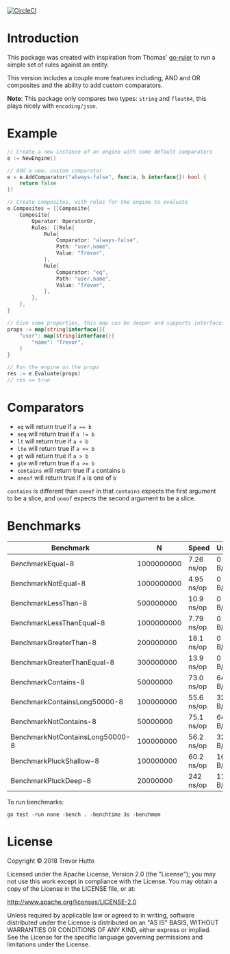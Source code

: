[![CircleCI](https://circleci.com/gh/huttotw/grules/tree/master.svg?style=svg)](https://circleci.com/gh/huttotw/grules/tree/master)

# Introduction
This package was created with inspiration from Thomas' [go-ruler](https://github.com/hopkinsth/go-ruler) to run a simple set of rules against an entity.

This version includes a couple more features including, AND and OR composites and the ability to add custom comparators.

**Note**: This package only compares two types: `string` and `float64`, this plays nicely with `encoding/json`.

# Example
```go
// Create a new instance of an engine with some default comparators
e := NewEngine()

// Add a new, custom comparator
e = e.AddComparator("always-false", func(a, b interface{}) bool {
    return false
})

// Create composites, with rules for the engine to evaluate
e.Composites = []Composite{
    Composite{
        Operator: OperatorOr,
        Rules: []Rule{
            Rule{
                Comparator: "always-false",
                Path: "user.name",
                Value: "Trevor",
            },
            Rule{
                Comparator: "eq",
                Path: "user.name",
                Value: "Trevor",
            },
        },
    },
}

// Give some properties, this map can be deeper and supports interfaces
props := map[string]interface{}{
    "user": map[string]interface{}{
        "name": "Trevor",
    }
}

// Run the engine on the props
res := e.Evaluate(props)
// res == true
```

# Comparators
* `eq` will return true if `a == b`
* `neq` will return true if `a != b`
* `lt` will return true if `a < b`
* `lte` will return true if `a <= b`
* `gt` will return true if `a > b`
* `gte` will return true if `a >= b`
* `contains` will return true if `a` contains `b`
* `oneof` will return true if `a` is one of `b`

`contains` is different than `oneof` in that `contains` expects the first argument to be a slice, and `oneof` expects the second argument to be a slice.

# Benchmarks

|Benchmark|N|Speed|Used|Allocs|
|---------|----------|-----|------|------|
|BenchmarkEqual-8|1000000000|7.26 ns/op|0 B/op|0 allocs/op|
BenchmarkNotEqual-8|1000000000|4.95 ns/op|0 B/op|0 allocs/op|
BenchmarkLessThan-8|500000000|10.9 ns/op|0 B/op|0 allocs/op|
BenchmarkLessThanEqual-8|1000000000|7.79 ns/op|0 B/op|0 allocs/op|
BenchmarkGreaterThan-8|200000000|18.1 ns/op|0 B/op|0 allocs/op|
BenchmarkGreaterThanEqual-8|300000000|13.9 ns/op|0 B/op|0 allocs/op|
BenchmarkContains-8|50000000|73.0 ns/op|64 B/op|2 allocs/op|
BenchmarkContainsLong50000-8|100000000|55.6 ns/op|32 B/op|1 allocs/op|
BenchmarkNotContains-8|50000000|75.1 ns/op|64 B/op|2 allocs/op|
BenchmarkNotContainsLong50000-8|100000000|56.2 ns/op|32 B/op|1 allocs/op|
BenchmarkPluckShallow-8|100000000|60.2 ns/op|16 B/op|1 allocs/op|
BenchmarkPluckDeep-8|20000000|242 ns/op|112 B/op|1 allocs/op|

To run benchmarks:
```
go test -run none -bench . -benchtime 3s -benchmem
```

# License

Copyright &copy; 2018 Trevor Hutto

Licensed under the Apache License, Version 2.0 (the "License"); you may not use this work except in compliance with the License. You may obtain a copy of the License in the LICENSE file, or at:

http://www.apache.org/licenses/LICENSE-2.0

Unless required by applicable law or agreed to in writing, software distributed under the License is distributed on an "AS IS" BASIS, WITHOUT WARRANTIES OR CONDITIONS OF ANY KIND, either express or implied. See the License for the specific language governing permissions and limitations under the License.